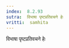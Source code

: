 ```yaml
---
index:  8.2.93
sutra:  विभाषा पृष्टप्रतिवचने हेः
vritti:  samhita 
---
```


विभाषा पृष्टप्रतिवचने हेः

